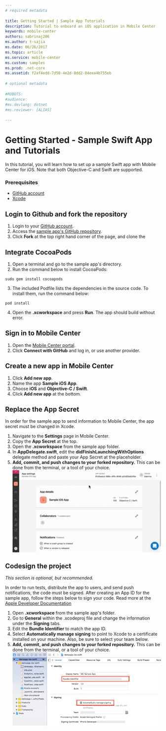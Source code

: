 ```yaml
---
# required metadata

title: Getting Started | Sample App Tutorials
description: Tutorial to onboard an iOS application in Mobile Center
keywords: mobile-center
authors: sabrinaj206
ms.author: t-sajia
ms.date: 06/26/2017
ms.topic: article
ms.service: mobile-center
ms.custom: samples
ms.prod: .net-core
ms.assetid: f2af4edd-7d50-4e2d-8dd2-04eea4b755eb

# optional metadata

#ROBOTS:
#audience:
#ms.devlang: dotnet
#ms.reviewer: [ALIAS]

---
```



# Getting Started - Sample Swift App and Tutorials

In this tutorial, you will learn how to set up a sample Swift app with Mobile Center for iOS. Note that both Objective-C and Swift are supported.

### Prerequisites
- [GitHub account](https://github.com/join)
- [Xcode](https://itunes.apple.com/us/app/xcode/id497799835?mt=12#)

## Login to Github and fork the repository
1. Login to your [GitHub account](https://github.com/join).
2. Access the [sample app's GitHub repository](https://github.com/MobileCenter/sampleapp-ios-swift).
3. Click **Fork** at the top right hand corner of the page, and clone the

## Integrate CocoaPods
1. Open a terminal and go to the sample app's directory.
2. Run the command below to install CocoaPods:

  ```shell
  sudo gem install cocoapods
  ```

3. The included Podfile lists the dependencies in the source code. To install them, run the command below:

  ```shell
  pod install
  ```

4. Open the **.xcworkspace** and press **Run**. The app should build without error.

  <!--![Install Cocoapods](images/install_cocoapods_ios.gif)-->

## Sign in to Mobile Center
1. Open the [Mobile Center portal](https://mobile.azure.com).
2. Click **Connect with GitHub** and log in, or use another provider.

## Create a new app in Mobile Center
1. Click **Add new app**.
2. Name the app **Sample iOS App**.
3. Choose **iOS** and **Objective-C / Swift**.
4. Click **Add new app** at the bottom.    
  <!--![Make a new app](images/Make_new_app_ios.gif)-->

## Replace the App Secret

In order for the sample app to send information to Mobile Center, the app secret must be changed in Xcode.

1. Navigate to the **Settings** page in Mobile Center.
2. Copy the **App Secret** at the top.
3. Open the **.xcworkspace** from the sample app folder.
4. In **AppDelegate.swift**, edit the **didFinishLaunchingWithOptions** delegate method and paste your App Secret at the placeholder.  
5. **Add, commit, and push changes to your forked repository.** This can be done from the terminal, or a tool of your choice.
  ![Replace the App Secret](images/Change_app_secret_ios.gif)

## Codesign the project

_This section is optional, but recommended._

In order to run tests, distribute the app to users, and send push notifications, the code must be signed. After creating an App ID for the sample app, follow the steps below to sign your code. Read more at the [Apple Developer Documentation](https://developer.apple.com/library/content/documentation/IDEs/Conceptual/AppDistributionGuide/MaintainingProfiles/MaintainingProfiles.html)

  1. Open **.xcworkspace** from the sample app's folder.
  2. Go to **General** within the .xcodeproj file and change the information under the **Signing** tabs.
  3. Edit the **Bundle Identifier** to match the app ID.
  4. Select **Automatically manage signing** to point to Xcode to a certificate installed on your machine. Also, be sure to select your team below.
  5. **Add, commit, and push changes to your forked repository.** This can be done from the terminal, or a tool of your choice.
    ![Codesigning](images/Sign_code_ios.png)
